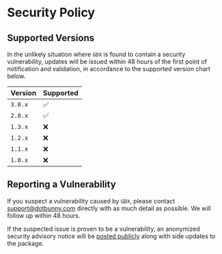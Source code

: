 # Security Policy

## Supported Versions

In the unlikely situation where `GDX` is found to contain a security vulnerability, updates will be issued within 48 hours of the first point of notification and validation, in accordance to the supported version chart below.

| Version | Supported          |
| ------- | ------------------ |
| `3.0.x`   | :white_check_mark: |
| `2.0.x`   | :white_check_mark: |
| `1.3.x`   | :x:                |
| `1.2.x`   | :x:                |
| `1.1.x`   | :x:                |
| `1.0.x`   | :x:                |

## Reporting a Vulnerability

If you suspect a vulnerability caused by `GDX`, please contact [support@dotbunny.com](mailto:support@dotbunny.com) directly with as much detail as possible. We will follow up within 48 hours.

If the suspected issue is proven to be a vulnerability, an anonymized security advisory notice will be [posted publicly](https://github.com/dotBunny/GDX/security/advisories?state=published) along with side updates to the package.
